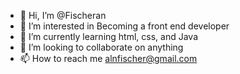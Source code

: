 - 👋 Hi, I’m @Fischeran
- 👀 I’m interested in Becoming a front end developer
- 🌱 I’m currently learning html, css, and Java
- 💞️ I’m looking to collaborate on anything
- 📫 How to reach me alnfischer@gmail.com

<!---
Fischeran/Fischeran is a ✨ special ✨ repository because its `README.md` (this file) appears on your GitHub profile.
You can click the Preview link to take a look at your changes.
--->
